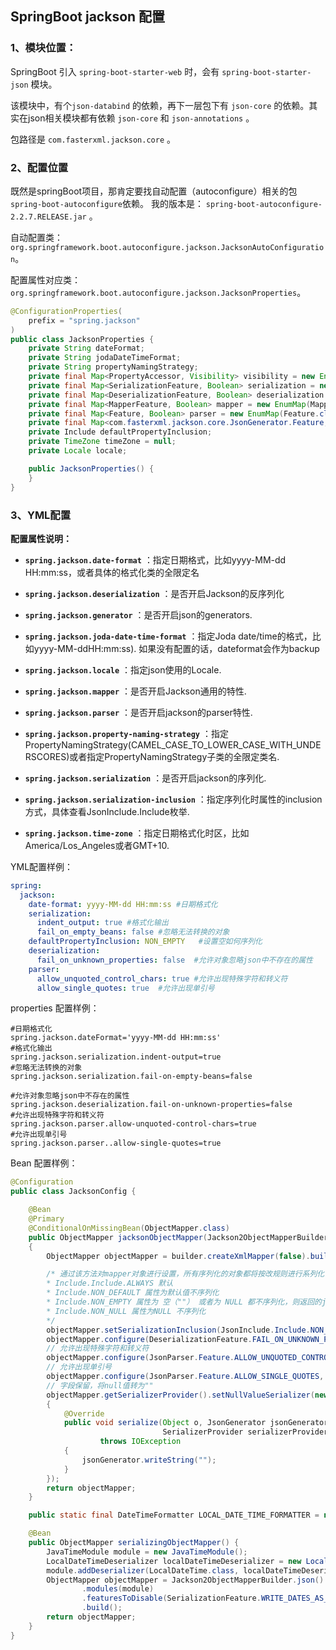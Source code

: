 <!-- ---
title: SpringBoot Jackson 配置
tags:
  - Jackson
categories: SpringBoot
summary: SpringBoot  Jackson 配置。
keywords: >-
  java,spring boot,spring boot Jackson ,spring Jackson,Jackson,SpringBoot
  Jackson,SpringBoot  Jackson 配置
author: Small-Rose / 张小菜
abbrlink: 9c2f24e2
date: 2020-11-29 21:00:00
---
 -->

## SpringBoot jackson 配置

### 1、模块位置：

SpringBoot 引入 `spring-boot-starter-web` 时，会有 `spring-boot-starter-json` 模块。

该模块中，有个`json-databind` 的依赖，再下一层包下有 `json-core` 的依赖。其实在json相关模块都有依赖 `json-core` 和  `json-annotations` 。

包路径是 `com.fasterxml.jackson.core` 。


### 2、配置位置

既然是springBoot项目，那肯定要找自动配置（autoconfigure）相关的包`spring-boot-autoconfigure`依赖。 我的版本是： `spring-boot-autoconfigure-2.2.7.RELEASE.jar` 。

自动配置类：`org.springframework.boot.autoconfigure.jackson.JacksonAutoConfiguration`。

配置属性对应类：`org.springframework.boot.autoconfigure.jackson.JacksonProperties`。

```java
@ConfigurationProperties(
    prefix = "spring.jackson"
)
public class JacksonProperties {
    private String dateFormat;
    private String jodaDateTimeFormat;
    private String propertyNamingStrategy;
    private final Map<PropertyAccessor, Visibility> visibility = new EnumMap(PropertyAccessor.class);
    private final Map<SerializationFeature, Boolean> serialization = new EnumMap(SerializationFeature.class);
    private final Map<DeserializationFeature, Boolean> deserialization = new EnumMap(DeserializationFeature.class);
    private final Map<MapperFeature, Boolean> mapper = new EnumMap(MapperFeature.class);
    private final Map<Feature, Boolean> parser = new EnumMap(Feature.class);
    private final Map<com.fasterxml.jackson.core.JsonGenerator.Feature, Boolean> generator = new EnumMap(com.fasterxml.jackson.core.JsonGenerator.Feature.class);
    private Include defaultPropertyInclusion;
    private TimeZone timeZone = null;
    private Locale locale;

    public JacksonProperties() {
    }
}
```    

### 3、YML配置

**配置属性说明：**

- **`spring.jackson.date-format`** ：指定日期格式，比如yyyy-MM-dd HH:mm:ss，或者具体的格式化类的全限定名

- **`spring.jackson.deserialization`** ：是否开启Jackson的反序列化

- **`spring.jackson.generator`** ：是否开启json的generators.

- **`spring.jackson.joda-date-time-format`** ：指定Joda date/time的格式，比如yyyy-MM-ddHH:mm:ss). 如果没有配置的话，dateformat会作为backup

- **`spring.jackson.locale`** ：指定json使用的Locale.

- **`spring.jackson.mapper`** ：是否开启Jackson通用的特性.

- **`spring.jackson.parser`** ：是否开启jackson的parser特性.

- **`spring.jackson.property-naming-strategy`** ：指定PropertyNamingStrategy(CAMEL_CASE_TO_LOWER_CASE_WITH_UNDERSCORES)或者指定PropertyNamingStrategy子类的全限定类名.

- **`spring.jackson.serialization`** ：是否开启jackson的序列化.

- **`spring.jackson.serialization-inclusion`** ：指定序列化时属性的inclusion方式，具体查看JsonInclude.Include枚举.

- **`spring.jackson.time-zone`** ：指定日期格式化时区，比如America/Los_Angeles或者GMT+10.


YML配置样例：

```yml
spring:
  jackson:
    date-format: yyyy-MM-dd HH:mm:ss #日期格式化
    serialization:
      indent_output: true #格式化输出 
      fail_on_empty_beans: false #忽略无法转换的对象
    defaultPropertyInclusion: NON_EMPTY   #设置空如何序列化
    deserialization:
      fail_on_unknown_properties: false  #允许对象忽略json中不存在的属性
    parser:
      allow_unquoted_control_chars: true #允许出现特殊字符和转义符
      allow_single_quotes: true  #允许出现单引号
```

properties 配置样例：

```properties
#日期格式化
spring.jackson.dateFormat='yyyy-MM-dd HH:mm:ss'
#格式化输出
spring.jackson.serialization.indent-output=true
#忽略无法转换的对象
spring.jackson.serialization.fail-on-empty-beans=false

#允许对象忽略json中不存在的属性
spring.jackson.deserialization.fail-on-unknown-properties=false
#允许出现特殊字符和转义符
spring.jackson.parser.allow-unquoted-control-chars=true
#允许出现单引号
spring.jackson.parser..allow-single-quotes=true
```

Bean 配置样例：

```java
@Configuration
public class JacksonConfig {

	@Bean
	@Primary
	@ConditionalOnMissingBean(ObjectMapper.class)
	public ObjectMapper jacksonObjectMapper(Jackson2ObjectMapperBuilder builder)
    {
        ObjectMapper objectMapper = builder.createXmlMapper(false).build();

        /* 通过该方法对mapper对象进行设置，所有序列化的对象都将按改规则进行系列化
        * Include.Include.ALWAYS 默认
        * Include.NON_DEFAULT 属性为默认值不序列化
        * Include.NON_EMPTY 属性为 空（""） 或者为 NULL 都不序列化，则返回的json是没有这个字段的。这样对移动端会更省流量
        * Include.NON_NULL 属性为NULL 不序列化
        */
        objectMapper.setSerializationInclusion(JsonInclude.Include.NON_EMPTY);
        objectMapper.configure(DeserializationFeature.FAIL_ON_UNKNOWN_PROPERTIES, false);
        // 允许出现特殊字符和转义符
        objectMapper.configure(JsonParser.Feature.ALLOW_UNQUOTED_CONTROL_CHARS, true);
        // 允许出现单引号
        objectMapper.configure(JsonParser.Feature.ALLOW_SINGLE_QUOTES, true);
        // 字段保留，将null值转为""
        objectMapper.getSerializerProvider().setNullValueSerializer(new JsonSerializer<Object>()
        {
            @Override
            public void serialize(Object o, JsonGenerator jsonGenerator,
                                  SerializerProvider serializerProvider)
                    throws IOException
            {
                jsonGenerator.writeString("");
            }
        });
        return objectMapper;
    }

    public static final DateTimeFormatter LOCAL_DATE_TIME_FORMATTER = new DateTimeFormatterBuilder().appendPattern("yyyy-MM-dd HH:mm:ss").toFormatter();

    @Bean
    public ObjectMapper serializingObjectMapper() {
        JavaTimeModule module = new JavaTimeModule();
        LocalDateTimeDeserializer localDateTimeDeserializer = new LocalDateTimeDeserializer(LOCAL_DATE_TIME_FORMATTER);
        module.addDeserializer(LocalDateTime.class, localDateTimeDeserializer);
        ObjectMapper objectMapper = Jackson2ObjectMapperBuilder.json()
                .modules(module)
                .featuresToDisable(SerializationFeature.WRITE_DATES_AS_TIMESTAMPS)
                .build();
        return objectMapper;
    }
}
```
